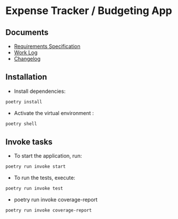 # Expense Tracker / Budgeting App




## Documents

- [Requirements Specification](./dokumentaatio/vaatimusmaarittely.md)
- [Work Log](./dokumentaatio/tyoaikakirjanpito.md)
- [Changelog](./dokumentaatio/changelog.md)


## Installation

- Install dependencies:

```bash
poetry install
```

- Activate the virtual environment :

```bash
poetry shell
```


## Invoke tasks

- To start the application, run:

```bash
poetry run invoke start
```

- To run the tests, execute:

```bash
poetry run invoke test
```

- poetry run invoke coverage-report

```bash
poetry run invoke coverage-report
```